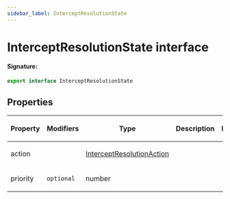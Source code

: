 ```yaml
---
sidebar_label: InterceptResolutionState
---
```


# InterceptResolutionState interface

#### Signature:

```typescript
export interface InterceptResolutionState
```

## Properties

<table><thead><tr><th>

Property

</th><th>

Modifiers

</th><th>

Type

</th><th>

Description

</th><th>

Default

</th></tr></thead>
<tbody><tr><td>

action

</td><td>

</td><td>

[InterceptResolutionAction](./puppeteer.interceptresolutionaction.md)

</td><td>

</td><td>

</td></tr>
<tr><td>

priority

</td><td>

`optional`

</td><td>

number

</td><td>

</td><td>

</td></tr>
</tbody></table>
